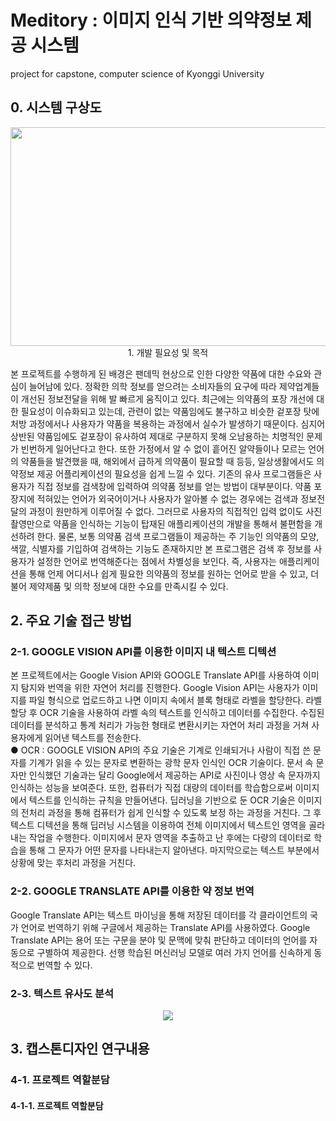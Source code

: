 # Meditory : 이미지 인식 기반 의약정보 제공 시스템
project for capstone, computer science of Kyonggi University <br>
## 0. 시스템 구상도 
<p align='center'><img src=https://user-images.githubusercontent.com/64884935/223362245-f3a85e3d-fd13-4a90-b1e4-3af09ceca7fd.png height="350px" width="800px></p>
     
  ## 1. 개발 필요성 및 목적
 본 프로젝트를 수행하게 된 배경은 팬데믹 현상으로 인한 다양한 약품에 대한 수요와 관심이 늘어남에 있다. 정확한 의학 정보를 얻으려는 소비자들의 요구에 따라 제약업계들이 개선된 정보전달을 위해 발 빠르게 움직이고 있다. 최근에는 의약품의 포장 개선에 대한 필요성이 이슈화되고 있는데, 관련이 없는 약품임에도 불구하고 비슷한 겉포장 탓에 처방 과정에서나 사용자가 약품을 복용하는 과정에서 실수가 발생하기 때문이다. 심지어 상반된 약품임에도 겉포장이 유사하여 제대로 구분하지 못해 오남용하는 치명적인 문제가 빈번하게 일어난다고 한다. 또한 가정에서 알 수 없이 흩어진 알약들이나 모르는 언어의 약품들을 발견했을 때, 해외에서 급하게 의약품이 필요할 때 등등, 일상생활에서도 의약정보 제공 어플리케이션의 필요성을 쉽게 느낄 수 있다. 
 기존의 유사 프로그램들은 사용자가 직접 정보를 검색창에 입력하여 의약품 정보를 얻는 방법이 대부분이다. 약품 포장지에 적혀있는 언어가 외국어이거나 사용자가 알아볼 수 없는 경우에는 검색과 정보전달의 과정이 원만하게 이루어질 수 없다. 그러므로 사용자의 직접적인 입력 없이도 사진 촬영만으로 약품을 인식하는 기능이 탑재된 애플리케이션의 개발을 통해서 불편함을 개선하려 한다. 물론, 보통 의약품 검색 프로그램들이 제공하는 주 기능인 의약품의 모양, 색깔, 식별자를 기입하여 검색하는 기능도 존재하지만 본 프로그램은 검색 후 정보를 사용자가 설정한 언어로 번역해준다는 점에서 차별성을 보인다. 즉, 사용자는 애플리케이션을 통해 언제 어디서나 쉽게 필요한 의약품의 정보를 원하는 언어로 받을 수 있고, 더불어 제약제품 및 의학 정보에 대한 수요를 만족시킬 수 있다.


## 2. 주요 기술 접근 방법

 ### 2-1. GOOGLE VISION API를 이용한 이미지 내 텍스트 디텍션
 본 프로젝트에서는 Google Vision API와 GOOGLE Translate API를 사용하여 이미지 탐지와 번역을 위한 자연어 처리를 진행한다. Google Vision API는 사용자가 이미지를 파일 형식으로 업로드하고 나면 이미지 속에서 블록 형태로 라벨을 할당한다. 라벨 할당 후 OCR 기술을 사용하여 라벨 속의 텍스트를 인식하고 데이터를 수집한다. 수집된 데이터를 분석하고 통계 처리가 가능한 형태로 변환시키는 자연어 처리 과정을 거쳐 사용자에게 읽어낸 텍스트를 전송한다.
<br>● OCR : 
 GOOGLE VISION API의 주요 기술은 기계로 인쇄되거나 사람이 직접 쓴 문자를 기계가 읽을 수 있는 문자로 변환하는 광학 문자 인식인 OCR 기술이다. 문서 속 문자만 인식했던 기술과는 달리 Google에서 제공하는 API로 사진이나 영상 속 문자까지 인식하는 성능을 보여준다. 또한, 컴퓨터가 직접 대량의 데이터를 학습함으로써 이미지에서 텍스트를 인식하는 규칙을 만들어낸다. 딥러닝을 기반으로 둔 OCR 기술은 이미지의 전처리 과정을 통해 컴퓨터가 쉽게 인식할 수 있도록 보정 하는 과정을 거친다. 그 후 텍스트 디텍션을 통해 딥러닝 시스템을 이용하여 전체 이미지에서 텍스트인 영역을 골라내는 작업을 수행한다. 이미지에서 문자 영역을 추출하고 난 후에는 다량의 데이터로 학습을 통해 그 문자가 어떤 문자를 나타내는지 알아낸다. 마지막으로는 텍스트 부분에서 상황에 맞는 후처리 과정을 거친다. <br>
 ### 2-2. GOOGLE TRANSLATE API를 이용한 약 정보 번역
  Google Translate API는 텍스트 마이닝을 통해 저장된 데이터를 각 클라이언트의 국가 언어로 번역하기 위해 구글에서 제공하는 Translate API를 사용하였다. Google Translate API는 용어 또는 구문을 분야 및 문맥에 맞춰 판단하고 데이터의 언어를 자동으로 구별하여 제공한다. 선행 학습된 머신러닝 모델로 여러 가지 언어를 신속하게 동적으로 번역할 수 있다. 
 ### 2-3. 텍스트 유사도 분석
 <p align='center'><img src=https://user-images.githubusercontent.com/64884935/223363142-8fb3d77a-6a91-4c68-bf19-106d93bafe64.png ></p>

 ## 3. 캡스톤디자인 연구내용
### 4-1. 프로젝트 역할분담
#### 4-1-1. 프로젝트 역할분담


